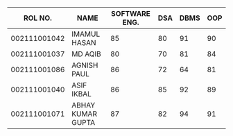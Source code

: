 | ROL NO. | NAME | SOFTWARE ENG.| DSA | DBMS  | OOP |
|---|---|---|---|---|---|
| 002111001042 | IMAMUL HASAN | 85 | 80 | 91  | 90|
| 002111001037 | MD AQIB | 80 | 70 | 81 |  84|
| 002111001086 | AGNISH PAUL | 86 | 72 | 64 |  81|
002111001040 | ASIF IKBAL | 86 | 85| 92  | 89|
| 002111001071 | ABHAY KUMAR GUPTA | 87 | 82 | 94 |  91|
